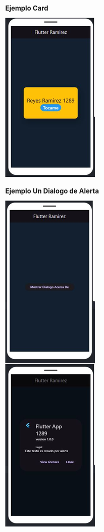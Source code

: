 ## Ejemplo Card
![La tarjeta](Card.jpg)

## Ejemplo Un Dialogo de Alerta
![La tarjeta](dialogo.jpg)
![La tarjeta](dialogor.jpg)